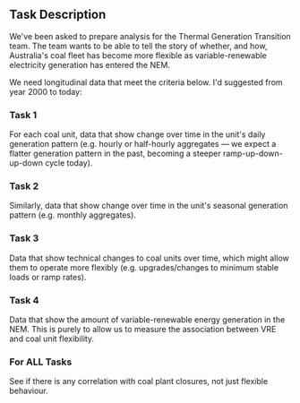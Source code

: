 ## Task Description

We've been asked to prepare analysis for the Thermal Generation Transition team. The team wants to be able to tell the story of whether, and how, Australia's coal fleet has become more flexible as variable-renewable electricity generation has entered the NEM.

We need longitudinal data that meet the criteria below. I'd suggested from year 2000 to today:

### Task 1
For each coal unit, data that show change over time in the unit's daily generation pattern (e.g. hourly or half-hourly aggregates — we expect a flatter generation pattern in the past, becoming a steeper ramp-up-down-up-down cycle today).

### Task 2
Similarly, data that show change over time in the unit's seasonal generation pattern (e.g. monthly aggregates).

### Task 3
Data that show technical changes to coal units over time, which might allow them to operate more flexibly (e.g. upgrades/changes to minimum stable loads or ramp rates).

### Task 4
Data that show the amount of variable-renewable energy generation in the NEM. This is purely to allow us to measure the association between VRE and coal unit flexibility.

### For ALL Tasks
See if there is any correlation with coal plant closures, not just flexible behaviour.